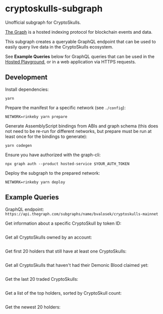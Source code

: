 # cryptoskulls-subgraph

Unofficial subgraph for CryptoSkulls.

[The Graph](https://thegraph.com/en/) is a hosted indexing protocol for blockchain events and data.

This subgraph creates a queryable GraphQL endpoint that can be used to easily query live data in the CryptoSkulls ecosystem.

See **Example Queries** below for GraphQL queries that can be used in the [Hosted Playground](https://thegraph.com/hosted-service/subgraph/bvalosek/cryptoskulls-mainnet), or in a web application via HTTPS requests.

## Development

Install dependencies:

```
yarn
```

Prepare the manifest for a specific network (see `./config`):

```
NETWORK=rinkeby yarn prepare
```

Generate AssemblyScript bindings from ABIs and graph schema (this does not need
to be re-run for different networks, but prepare must be run at least once for
the bindings to generate):

```
yarn codegen
```

Ensure you have authorized with the graph-cli:

```
npx graph auth --product hosted-service $YOUR_AUTH_TOKEN
```

Deploy the subgraph to the prepared network:

```
NETWORK=rinkeby yarn deploy
```

## Example Queries

GraphQL endpoint: `https://api.thegraph.com/subgraphs/name/bvalosek/cryptoskulls-mainnet`

Get information about a specific CryptoSkull by token ID:

```graphql
```

Get all CryptoSkulls owned by an account:

```graphql
```

Get first 20 holders that still have at least one CryptoSkulls:

```graphql
```

Get all CryptoSkulls that haven't had their Demonic Blood claimed yet:

```graphql
```

Get the last 20 traded CryptoSkulls:

```graphql
```

Get a list of the top holders, sorted by CryptoSkull count:

```graphql
```

Get the newest 20 holders:

```graphql
```
